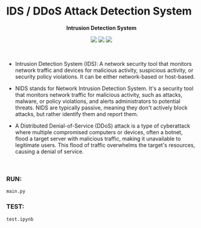 # IDS / DDoS Attack Detection System

**<p align="center">Intrusion Detection System</p>**

<p align="center">
<img src="https://img.shields.io/badge/Roadmap-2025-yellowgreen.svg">
<img src="https://img.shields.io/badge/Author-Mehran%20Nosrati-blue.svg">
<img src="https://img.shields.io/badge/Author-Fatemeh%20Bagheri-blue.svg">
</p>

</br>

- Intrusion Detection System (IDS): A network security tool that monitors network traffic and devices for malicious activity, suspicious activity, or security policy violations. It can be either network-based or host-based.

- NIDS stands for Network Intrusion Detection System. It's a security tool that monitors network traffic for malicious activity, such as attacks, malware, or policy violations, and alerts administrators to potential threats. NIDS are typically passive, meaning they don't actively block attacks, but rather identify them and report them.

- A Distributed Denial-of-Service (DDoS) attack is a type of cyberattack where multiple compromised computers or devices, often a botnet, flood a target server with malicious traffic, making it unavailable to legitimate users. This flood of traffic overwhelms the target's resources, causing a denial of service.

</br>

### RUN:

```
main.py
```

### TEST:

```
test.ipynb
```
